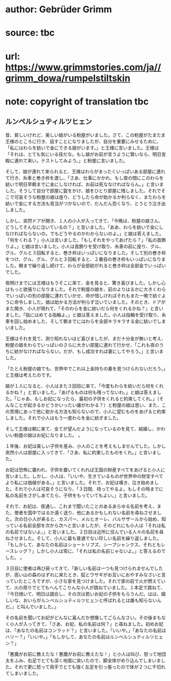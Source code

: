 # author: Gebrüder Grimm
# source: tbc
# url: https://www.grimmstories.com/ja//grimm_dowa/rumpelstiltskin
# note: copyright of translation tbc

## ルンペルシュティルツヒェン 

昔、貧しいけれど、美しい娘がいる粉屋がいました。さて、この粉屋がたまたま王様のところに行き、話すことになりましたが、自分を重要にみせるために、「私にはわらを紡いで金にできる娘がいます。」と王様に言いました。王様は「それは、とても気にいる技だな。もし娘がお前が言うように賢いなら、明日宮殿に連れて来い。テストしてみよう。」と粉屋に言いました。

そして、娘が連れて来られると、王様はわらがまったくいっぱいある部屋に連れて行き、糸車と巻き枠を渡し、「さあ、仕事にかかれ、もし夜の間にこのわらを紡いで明日早朝までに金にしなければ、お前は死ななければならん。」と言いました。そうして自分で部屋に錠をかけ、娘をひとり部屋に残しました。それでそこで可哀そうな粉屋の娘は座り、どうしたら命が助かるか判らなく、またわらを紡いで金にする方法も見当がつかないので、だんだん恐くなり、とうとう泣き出しました。

しかし、突然ドアが開き、１人の小人が入ってきて、「今晩は、粉屋の娘さん、どうしてそんなに泣いているの？」と言いました。「ああ、わらを紡いで金にしなければならないの。でもどうやるのかわからないのよ。」と娘は答えました。「何をくれる？」小人は言いました、「もしそれをやってあげたら？」「私の首飾りよ。」と娘は言いました。小人は首飾りを受け取り、糸車の前に座り、グル、グル、グルと３回転すると、巻き枠はいっぱいになりました。そして別の巻き枠をつけ、グル、グル、グルと３回転すると、２番目の巻き枠もいっぱいになりました。朝まで繰り返し続けて、わらが全部紡がれると巻き枠は全部金でいっぱいでした。

夜明けまでには王様はもうそこに来て、金を見ると、驚き喜びました。しかし心はもっと欲張りになりました。それで粉屋の娘を、前のよりはるかに大きくわらでいっぱいの別の部屋に連れていかせ、命が惜しければそれもまた一晩で紡ぐように命令しました。娘は助かる方法が判らず泣いていました。そのとき、ドアがまた開き、小人が現れて、「そのわらを金に紡いだら何をくれるかね？」と言いました。「指にはめてる指輪よ。」と娘は答えました。小人は指輪を受け取り、糸車を回し始めました、そして朝までにはわらを全部キラキラする金に紡いでしまいました。

王様はそれを見て、測り知れないほど喜びましたが、まだ十分金が無いと考え、粉屋の娘をわらでいっぱいのさらに大きい部屋に連れて行かせ、「これも夜のうちに紡がなければならない。だが、もし成功すれば妻にしてやろう。」と言いました。

「たとえ粉屋の娘でも、世界中でこれ以上金持ちの妻を見つけられないだろう。」と王様は考えたのです。

娘が１人になると、小人はまた３回目に来て、「今度もわらを紡いだら何をくれるかね？」と言いました。「あげるものは何も残ってないわ。」と娘は答えました。「じゃあ、もしお妃になったら、最初の子供をくれると約束してくれ。」（そんなことが起きるかどうかいったい誰がわかる？）と粉屋の娘は思い、また、この苦境にあって他に助かる方法も知らないので、小人に望むものをあげると約束しました。それで小人はもう一度わらを金に紡ぎました。

そして王様は朝に来て、全てが望んだようになっているのを見て、結婚し、かわいい粉屋の娘はお妃になりました。
。

１年後、お妃は美しい子供を産み、小人のことを考えもしませんでした。しかし突然小人は部屋に入ってきて、「さあ、私に約束したものをくれ。」と言いました。

お妃は恐怖に襲われ、子供を置いてくれれば王国の財産すべてをあげると小人に言いました。しかし、小人は、「いいや、生きているものが世界中の財宝すべてより私には価値がある。」と言いました。それで、お妃は嘆き、泣き始めました。それで小人は可哀そうになり、「３日間、待ってやるよ。もしその時までに私の名前をさがしあてたら、子供をもっていてもよい。」と言いました。

それで、お妃は、夜通し、これまで聞いたことのあるあらゆる名前を考え、また、使者を国中ではるか遠く送り、他にあるかもしれない名前を尋ねさせました。次の日小人が来ると、カスパー、メルヒオーレ、バルサザールから始め、知っている名前全部を次から次へと言いましたが、そのどれにも小人は「それは私の名前ではないよ。」と言いました。２日目は近所に住んでいる人々の名前を尋ねさせました。そして、小人に最も普通でない珍しい名前を繰り返しました。「もしかして、あなたの名前はショートリブズ、シープシャンクス、それともレースレッグ？」しかし小人は常に、「それは私の名前じゃないよ。」と答えるのでした。
。

３日目に使者は再び戻ってきて、「新しい名前は一つも見つけられませんでしたが、高い山の森のはずれに来たとき、狐とウサギがお互いにおやすみなさいと言っていたところですが、小さな家を見つけました。それで家の前で火が燃えていて、火の周りでとてもへんてこりんな小人が跳ねていました。１本足で跳ねて、『今日焼いて、明日は調合し、その次は若いお妃の子供をもらうんだ。はは、嬉しいな、おいらがルンベルシュティルツヒェンと呼ばれるとは誰も知らないんだ。』と叫んでいました。」

その名前を聞いてお妃がどんなに喜んだか想像してごらんなさい。その後まもなく小人が入ってきて、「さあ、お妃、私の名前は何？」と尋ねました。初めお妃は、「あなたの名前はコンラッド？」と言いました。「いいや。」「あなたの名前はハリー？」「いいや。」「もしかして、あなたの名前はルンベルシュティルツヒェン？」

「悪魔がお前に教えたな！悪魔がお前に教えたな！」と小人は叫び、怒って地団太をふみ、右足でとても深く地面に突いたので、脚全体がめり込んでしまいました。それで更に怒って両手でとても強く左足を引っ張ったので体が２つに千切れてしまいました。
